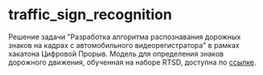 # traffic_sign_recognition
Решение задачи "Разработка алгоритма распознавания дорожных знаков на кадрах с автомобильного видеорегистратора" в рамках хакатона Цифровой Прорыв.
Модель для определения знаков дорожного движения, обученная на наборе RTSD, доступна по [ссылке](https://disk.yandex.ru/client/disk/%D0%A6%D0%B8%D1%84%D1%80%D0%BE%D0%B2%D0%BE%D0%B9%20%D0%BF%D1%80%D0%BE%D1%80%D1%8B%D0%B2).
